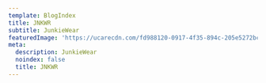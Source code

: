 ```yaml
---
template: BlogIndex
title: JNKWR
subtitle: JunkieWear
featuredImage: 'https://ucarecdn.com/fd988120-0917-4f35-894c-205e5272bc25/'
meta:
  description: JunkieWear
  noindex: false
  title: JNKWR
---
```


